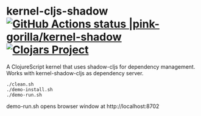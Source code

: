 # kernel-cljs-shadow[![GitHub Actions status |pink-gorilla/kernel-shadow](https://github.com/pink-gorilla/kernel-cljs-shadow/workflows/CI/badge.svg)](https://github.com/pink-gorilla/kernel-cljs-shadow/actions?workflow=CI)[![Clojars Project](https://img.shields.io/clojars/v/org.pinkgorilla/kernel-cljs-shadow.svg)](https://clojars.org/org.pinkgorilla/kernel-cljs-shadow)

A ClojureScript kernel that uses shadow-cljs for dependency management.
Works with kernel-shadow-cljs as dependency server.


```
./clean.sh
./demo-install.sh
./demo-run.sh
```

demo-run.sh opens browser window at http://localhost:8702
